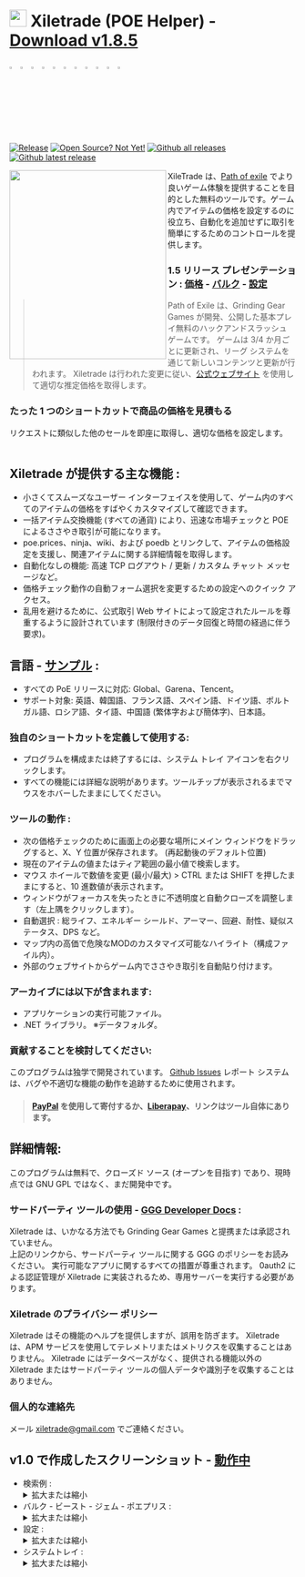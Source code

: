 # <img src="https://i.imgur.com/dhWQgtY.png" width="30" height="30"> Xiletrade (POE Helper) - [Download v1.8.5](https://github.com/maxensas/xiletrade/releases/download/1.8.5/Xiletrade_win-x64.7z)  

[<img width="3%" height="3%" src="https://user-images.githubusercontent.com/62154281/104107842-feae5080-52bf-11eb-8e8f-d8827f1f0334.png">](https://github.com/maxensas/xiletrade)
[<img width="3%" height="3%" src="https://user-images.githubusercontent.com/62154281/104107838-fd7d2380-52bf-11eb-8d47-f949fd7a3b58.png">](https://github.com/maxensas/xiletrade/blob/master/readme/README.kr.md)
[<img width="3%" height="3%" src="https://user-images.githubusercontent.com/62154281/104107835-fd7d2380-52bf-11eb-8e08-614b2610eca4.png">](https://github.com/maxensas/xiletrade/blob/master/readme/README.fr.md)
[<img width="3%" height="3%" src="https://user-images.githubusercontent.com/62154281/104107839-fe15ba00-52bf-11eb-807e-25088a595f33.png">](https://github.com/maxensas/xiletrade/blob/master/readme/README.es.md)
[<img width="3%" height="3%" src="https://user-images.githubusercontent.com/62154281/104107836-fd7d2380-52bf-11eb-8ba2-bcdc04dab8b9.png">](https://github.com/maxensas/xiletrade/blob/master/readme/README.de.md)
[<img width="3%" height="3%" src="https://user-images.githubusercontent.com/62154281/104107833-fce48d00-52bf-11eb-896a-c5671965cb51.png">](https://github.com/maxensas/xiletrade/blob/master/readme/README.pt.md)
[<img width="3%" height="3%" src="https://user-images.githubusercontent.com/62154281/104107837-fd7d2380-52bf-11eb-8df0-091c9d9cc05a.png">](https://github.com/maxensas/xiletrade/blob/master/readme/README.ru.md)
[<img width="3%" height="3%" src="https://user-images.githubusercontent.com/62154281/104107841-feae5080-52bf-11eb-8ca7-1f402cbf6e5e.png">](https://github.com/maxensas/xiletrade/blob/master/readme/README.th.md)
[<img width="3%" height="3%" src="https://user-images.githubusercontent.com/62154281/104107840-fe15ba00-52bf-11eb-939e-d98bba60877d.png">](https://github.com/maxensas/xiletrade/blob/master/readme/README.tw.md)
[<img width="3%" height="3%" src="https://user-images.githubusercontent.com/62154281/104107834-fce48d00-52bf-11eb-8902-02d5a6d457c8.png">](https://github.com/maxensas/xiletrade/blob/master/readme/README.cn.md)
[<img width="3%" height="3%" src="https://user-images.githubusercontent.com/62154281/222918792-06b9c888-bb96-40af-a27c-68b664fe60b5.png">](https://github.com/maxensas/xiletrade/blob/master/readme/README.jp.md)<br>  
[![Release](https://img.shields.io/github/release/maxensas/xiletrade.svg)](https://github.com/maxensas/xiletrade/releases/) 
[![Open Source? Not Yet!](https://badgen.net/badge/Open%20Source%20%3F/not%20yet%20%21/d55a4c?icon=github)](https://github.com/maxensas/xiletrade/tree/master/project) 
[![Github all releases](https://img.shields.io/github/downloads/maxensas/xiletrade/total.svg)](https://GitHub.com/maxensas/xiletrade/releases/) [![Github latest release](https://img.shields.io/github/downloads/maxensas/xiletrade/latest/total.svg)](https://GitHub.com/maxensas/xiletrade/releases/)


<img align="left" width="275" height="332" src="https://user-images.githubusercontent.com/62154281/120824737-04e7e680-c559-11eb-9ef7-1c29038ca131.png">

XileTrade は、[Path of exile](https://www.pathofexile.com/) でより良いゲーム体験を提供することを目的とした無料のツールです。ゲーム内でアイテムの価格を設定するのに役立ち、自動化を追加せずに取引を簡単にするためのコントロールを提供します。
### 1.5 リリース プレゼンテーション : [価格](https://youtu.be/4mP3uOsr8oc) - [バルク](https://youtu.be/6yuLZXTho-A) - [設定](https://youtu.be/libdIjrNM-8)<br>
>Path of Exile は、Grinding Gear Games が開発、公開した基本プレイ無料のハックアンドスラッシュ ゲームです。 ゲームは 3/4 か月ごとに更新され、リーグ システムを通じて新しいコンテンツと更新が行われます。
>Xiletrade は行われた変更に従い、[公式ウェブサイト](https://www.pathofexile.com/trade/) を使用して適切な推定価格を取得します。
### たった 1 つのショートカットで商品の価格を見積もる
リクエストに類似した他のセールを即座に取得し、適切な価格を設定します。<br><br>

## Xiletrade が提供する主な機能 :
* 小さくてスムーズなユーザー インターフェイスを使用して、ゲーム内のすべてのアイテムの価格をすばやくカスタマイズして確認できます。
* 一括アイテム交換機能 (すべての通貨) により、迅速な市場チェックと POE によるささやき取引が可能になります。
* poe.prices、ninja、wiki、および poedb とリンクして、アイテムの価格設定を支援し、関連アイテムに関する詳細情報を取得します。
* 自動化なしの機能: 高速 TCP ログアウト / 更新 / カスタム チャット メッセージなど。
* 価格チェック動作の自動フォーム選択を変更するための設定へのクイック アクセス。
* 乱用を避けるために、公式取引 Web サイトによって設定されたルールを尊重するように設計されています (制限付きのデータ回復と時間の経過に伴う要求)。

## 言語 - [サンプル](https://github.com/maxensas/xiletrade/blob/master/LANGUAGES.md) :
* すべての PoE リリースに対応: Global、Garena、Tencent。
* サポート対象: 英語、韓国語、フランス語、スペイン語、ドイツ語、ポルトガル語、ロシア語、タイ語、中国語 (繁体字および簡体字)、日本語。

### 独自のショートカットを定義して使用する:
* プログラムを構成または終了するには、システム トレイ アイコンを右クリックします。
* すべての機能には詳細な説明があります。ツールチップが表示されるまでマウスをホバーしたままにしてください。

### ツールの動作 :
* 次の価格チェックのために画面上の必要な場所にメイン ウィンドウをドラッグすると、X、Y 位置が保存されます。 (再起動後のデフォルト位置)
* 現在のアイテムの値またはティア範囲の最小値で検索します。
* マウス ホイールで数値を変更 (最小/最大) > CTRL または SHIFT を押したままにすると、10 進数値が表示されます。
* ウィンドウがフォーカスを失ったときに不透明度と自動クローズを調整します（左上隅をクリックします）。
* 自動選択 : 総ライフ、エネルギー シールド、アーマー、回避、耐性、疑似ステータス、DPS など。
* マップ内の高価で危険なMODのカスタマイズ可能なハイライト（構成ファイル内）。
* 外部のウェブサイトからゲーム内でささやき取引を自動貼り付けます。

### アーカイブには以下が含まれます:
* アプリケーションの実行可能ファイル。
* .NET ライブラリ。
※データフォルダ。

### 貢献することを検討してください:
このプログラムは独学で開発されています。 [Github Issues](https://github.com/maxensas/xiletrade/issues) レポート システムは、バグや不適切な機能の動作を追跡するために使用されます。
> #### [PayPal](https://www.paypal.com/donate/?hosted_button_id=48ZSB3UMNAU6J) を使用して寄付するか、[Liberapay](https://en.liberapay.com/Xiletrade/)、リンクはツール自体にあります。

## 詳細情報:
このプログラムは無料で、クローズド ソース (オープンを目指す) であり、現時点では GNU GPL ではなく、まだ開発中です。

### サードパーティ ツールの使用 - [GGG Developer Docs](https://www.pathofexile.com/developer/docs/index#policy) :
Xiletrade は、いかなる方法でも Grinding Gear Games と提携または承認されていません。<br>
上記のリンクから、サードパーティ ツールに関する GGG のポリシーをお読みください。 実行可能なアプリに関するすべての措置が尊重されます。 0auth2 による認証管理が Xiletrade に実装されるため、専用サーバーを実行する必要があります。<br>

### Xiletrade のプライバシー ポリシー
Xiletrade はその機能のヘルプを提供しますが、誤用を防ぎます。 Xiletrade は、APM サービスを使用してテレメトリまたはメトリクスを収集することはありません。
Xiletrade にはデータベースがなく、提供される機能以外の Xiletrade またはサードパーティ ツールの個人データや識別子を収集することはありません。

### 個人的な連絡先
メール [xiletrade@gmail.com](mailto:xiletrade@gmail.com) でご連絡ください。

## v1.0 で作成したスクリーンショット - [動作中](https://github.com/maxensas/xiletrade/blob/master/SCREENSHOTS.md)
* 検索例 :<details><summary>拡大または縮小</summary><img src="https://user-images.githubusercontent.com/62154281/104071582-bfbdc380-5209-11eb-8702-e0488e2deb29.png" width="20%" height="20%"> <img src="https://user-images.githubusercontent.com/62154281/104071669-e8de5400-5209-11eb-8b78-b11148e33ce1.png" width="20%" height="20%"> <img src="https://user-images.githubusercontent.com/62154281/104071722-06132280-520a-11eb-94cf-6dc8a7fc357f.png" width="20%" height="20%"> <img src="https://user-images.githubusercontent.com/62154281/104071773-22af5a80-520a-11eb-8f64-2d44d4267db0.png" width="20%" height="20%"></details>
* バルク - ビースト - ジェム - ポエプリス :<details><summary>拡大または縮小</summary><img src="https://user-images.githubusercontent.com/62154281/104072417-79696400-520b-11eb-884b-4c2ab9687aa1.png" width="20%" height="20%"> <img src="https://user-images.githubusercontent.com/62154281/104072476-9b62e680-520b-11eb-834b-e8ca43e32f3c.png" width="20%" height="20%" align="top"> <img src="https://user-images.githubusercontent.com/62154281/104072512-addd2000-520b-11eb-878c-a9022ab55f26.png" width="20%" height="20%" align="top"> <img src="https://user-images.githubusercontent.com/62154281/104073427-f39ae800-520d-11eb-9266-24a44f6e9708.png" width="20%" height="20%" align="top"></details>
* 設定 :<details><summary>拡大または縮小</summary><img src="https://user-images.githubusercontent.com/62154281/104072131-d6b0e580-520a-11eb-97fe-6b917e9d5bb6.png" width="20%" height="20%"> <img src="https://user-images.githubusercontent.com/62154281/104072169-f7793b00-520a-11eb-8417-02b2d4185463.png" width="20%" height="20%"> <img src="https://user-images.githubusercontent.com/62154281/104072213-0e1f9200-520b-11eb-8c13-bab34c9a807a.png" width="20%" height="20%"> </details>
* システムトレイ :<details><summary>拡大または縮小</summary><img src="https://user-images.githubusercontent.com/62154281/104071973-7c178980-520a-11eb-8669-0527c3925b9e.png" width="30%" height="30%"></details>
